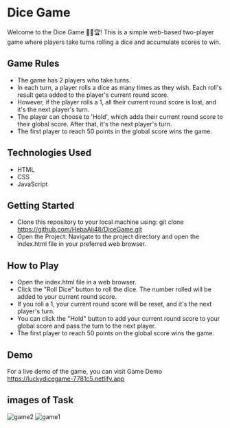# Dice Game

Welcome to the Dice Game 🤩🎲🏆! This is a simple web-based two-player game where players take turns rolling a dice and accumulate scores to win.

## Game Rules

- The game has 2 players who take turns.
- In each turn, a player rolls a dice as many times as they wish. Each roll's result gets added to the player's current round score.
- However, if the player rolls a 1, all their current round score is lost, and it's the next player's turn.
- The player can choose to 'Hold', which adds their current round score to their global score. After that, it's the next player's turn.
- The first player to reach 50 points in the global score wins the game.

## Technologies Used

- HTML
- CSS
- JavaScript

## Getting Started

- Clone this repository to your local machine using: git clone https://github.com/HebaAli48/DiceGame.git
- Open the Project: Navigate to the project directory and open the index.html file in your preferred web browser.

## How to Play

- Open the index.html file in a web browser.
- Click the "Roll Dice" button to roll the dice. The number rolled will be added to your current round score.
- If you roll a 1, your current round score will be reset, and it's the next player's turn.
- You can click the "Hold" button to add your current round score to your global score and pass the turn to the next player.
- The first player to reach 50 points on the global score wins the game.

## Demo

For a live demo of the game, you can visit Game Demo https://luckydicegame-7781c5.netlify.app

## images of Task
![game2](https://github.com/HebaAli48/DiceGame/assets/131808003/c503f6ec-5fcc-4e80-8b87-b57ab4af0ff6)
![game1](https://github.com/HebaAli48/DiceGame/assets/131808003/9f6eb4f4-7271-48ad-be19-33ad695fa58e)
